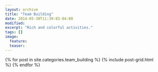 ```yaml
---
layout: archive
title: "Team Building"
date: 2014-05-30T11:39:03-04:00
modified:
excerpt: "Rich and colorful activities."
tags: []
image:
  feature:
  teaser:
---
```


<div class="tiles">
{% for post in site.categories.team_building %}
  {% include post-grid.html %}
{% endfor %}
</div><!-- /.tiles -->

